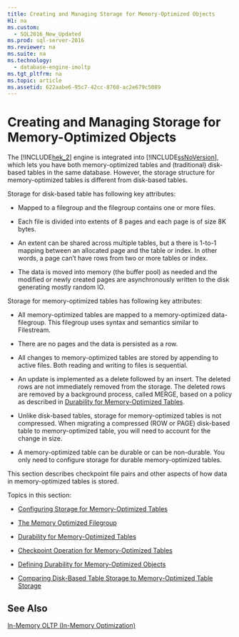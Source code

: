 ```yaml
---
title: Creating and Managing Storage for Memory-Optimized Objects
H1: na
ms.custom: 
  - SQL2016_New_Updated
ms.prod: sql-server-2016
ms.reviewer: na
ms.suite: na
ms.technology: 
  - database-engine-imoltp
ms.tgt_pltfrm: na
ms.topic: article
ms.assetid: 622aabe6-95c7-42cc-8768-ac2e679c5089
---
```

# Creating and Managing Storage for Memory-Optimized Objects
  The [!INCLUDE[hek_2](../../Token/Other/hek_2_md.md)] engine is integrated into [!INCLUDE[ssNoVersion](../../Token/Other/ssNoVersion_md.md)], which lets you have both memory\-optimized tables and \(traditional\) disk\-based tables in the same database. However, the storage structure for memory\-optimized tables is different from disk\-based tables.  
  
 Storage for disk\-based table has following key attributes:  
  
-   Mapped to a filegroup and the filegroup contains one or more files.  
  
-   Each file is divided into extents of 8 pages and each page is of size 8K bytes.  
  
-   An extent can be shared across multiple tables, but a there is 1\-to\-1 mapping between an allocated page and the table or index. In other words, a page can’t have rows from two or more tables or index.  
  
-   The data is moved into memory \(the buffer pool\) as needed and the modified or newly created pages are asynchronously written to the disk generating mostly random IO.  
  
 Storage for memory\-optimized tables has following key attributes:  
  
-   All memory\-optimized tables are mapped to a memory\-optimized data\-filegroup. This filegroup uses syntax and semantics similar to Filestream.  
  
-   There are no pages and the data is persisted as a row.  
  
-   All changes to memory\-optimized tables are stored by appending to active files. Both reading and writing to files is sequential.  
  
-   An update is implemented as a delete followed by an insert. The deleted rows are not immediately removed from the storage. The deleted rows are removed by a background process, called MERGE, based on a policy as described in [Durability for Memory-Optimized Tables](../../Topics/TopicNameNotContainA/Durability-for-Memory-Optimized-Tables.md).  
  
-   Unlike disk\-based tables, storage for memory\-optimized tables is not compressed. When migrating a compressed \(ROW or PAGE\) disk\-based table to memory\-optimized table, you will need to account for the change in size.  
  
-   A memory\-optimized table can be durable or can be non\-durable. You only need to configure storage for durable memory\-optimized tables.  
  
 This section describes checkpoint file pairs and other aspects of how data in memory\-optimized tables is stored.  
  
 Topics in this section:  
  
-   [Configuring Storage for Memory-Optimized Tables](../../Topics/TopicNameNotContainA/Configuring-Storage-for-Memory-Optimized-Tables.md)  
  
-   [The Memory Optimized Filegroup](../../Topics/TopicNameNotContainA/The-Memory-Optimized-Filegroup.md)  
  
-   [Durability for Memory-Optimized Tables](../../Topics/TopicNameNotContainA/Durability-for-Memory-Optimized-Tables.md)  
  
-   [Checkpoint Operation for Memory-Optimized Tables](../../Topics/TopicNameNotContainA/Checkpoint-Operation-for-Memory-Optimized-Tables.md)  
  
-   [Defining Durability for Memory-Optimized Objects](../../Topics/TopicNameNotContainA/Defining-Durability-for-Memory-Optimized-Objects.md)  
  
-   [Comparing Disk-Based Table Storage to Memory-Optimized Table Storage](../../Topics/TopicNameNotContainA/Comparing-Disk-Based-Table-Storage-to-Memory-Optimized-Table-Storage.md)  
  
## See Also  
 [In-Memory OLTP &#40;In-Memory Optimization&#41;](../../Topics/TopicNameNotContainA/In-Memory-OLTP--In-Memory-Optimization-.md)  
  
  